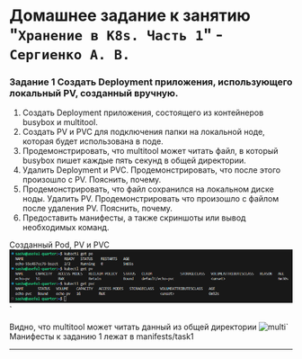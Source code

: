 # Домашнее задание к занятию "`Хранение в K8s. Часть 1`" - `Сергиенко А. В.`

### Задание 1 Cоздать Deployment приложения, использующего локальный PV, созданный вручную.

1. Создать Deployment приложения, состоящего из контейнеров busybox и multitool.
2. Создать PV и PVC для подключения папки на локальной ноде, которая будет использована в поде.
3. Продемонстрировать, что multitool может читать файл, в который busybox пишет каждые пять секунд в общей директории.
4. Удалить Deployment и PVC. Продемонстрировать, что после этого произошло с PV. Пояснить, почему.
5. Продемонстрировать, что файл сохранился на локальном диске ноды. Удалить PV. Продемонстрировать что произошло с файлом после удаления PV. Пояснить, почему.
6. Предоставить манифесты, а также скриншоты или вывод необходимых команд.  

Созданный Pod, PV и PVC
![podpvpvc](https://github.com/SashkaSer/kuber/blob/main/2.2/img/podpvpvc.png)`  

Видно, что multitool может читать данный из общей директории
![multi](https://github.com/SashkaSer/kuber/blob/main/2.2/img/multi.png)`  
Манифесты к заданию 1 лежат в manifests/task1

---
